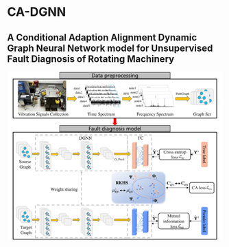 # CA-DGNN
## A Conditional Adaption Alignment Dynamic Graph Neural Network model for Unsupervised Fault Diagnosis of Rotating Machinery
![CA-DGNN](https://github.com/Pear-so/CA-DGNN/blob/main/Model.png)
